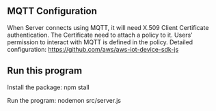## MQTT Configuration
When Server connects using MQTT, it will need X.509 Client Certificate authentication. The Certificate need to attach a policy to it. Users' permission to interact with MQTT is defined in the policy. 
Detailed configuration: https://github.com/aws/aws-iot-device-sdk-js

## Run this program
Install the package: npm stall

Run the program: nodemon src/server.js
